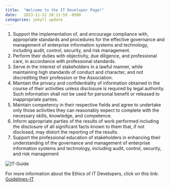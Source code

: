 ```yaml
---
title:  "Welcome to the IT Developer Page!"
date:   2023-11-22 20:11:59 -0500
categories: jekyll update
---
```

1. Support the implementation of, and encourage compliance with, appropriate standards and procedures for the effective governance and management of enterprise information systems and technology, including audit, control, security, and risk management.
1. Perform their duties with objectivity, due diligence, and professional care, in accordance with professional standards.
1. Serve in the interest of stakeholders in a lawful manner, while maintaining high standards of conduct and character, and not discrediting their profession or the Association.
1. Maintain the privacy and confidentiality of information obtained in the course of their activities unless disclosure is required by legal authority. Such information shall not be used for personal benefit or released to inappropriate parties.
1. Maintain competency in their respective fields and agree to undertake only those activities they can reasonably expect to complete with the necessary skills, knowledge, and competence.
1. Inform appropriate parties of the results of work performed including the disclosure of all significant facts known to them that, if not disclosed, may distort the reporting of the results.
1. Support the professional education of stakeholders in enhancing their understanding of the governance and management of enterprise information systems and technology, including audit, control, security, and risk management

![IT-Guide](https://techhq.com/wp-content/uploads/2023/08/Artificial-intelligence-Ethics-11-1-861x484.jpg)

For more information about the Ethics of IT Developers, click on this link: [Guidelines-IT]

[Guidelines-IT]: [https://jekyllrb.com/docs/home](https://www.freecodecamp.org/news/developer-ethics/)https://www.freecodecamp.org/news/developer-ethics/

